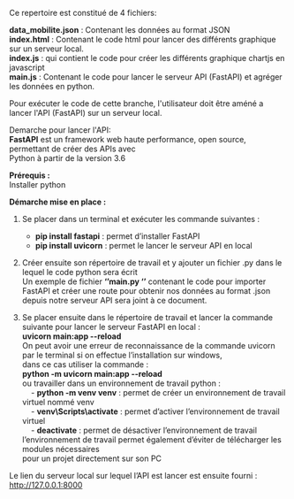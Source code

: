 Ce repertoire est constitué de 4 fichiers:

**data_mobilite.json** : Contenant les données au format JSON      
**index.html** : Contenant le code html pour lancer des différents   graphique sur un serveur local.    
**index.js** : qui contient le code pour créer les différents graphique  chartjs en javascript  
**main.js** : Contenant le code pour lancer le serveur API (FastAPI) et  agréger les données en python.  

Pour exécuter le code de cette branche, l'utilisateur doit être améné a lancer l'API (FastAPI) sur un serveur local.    

Demarche pour lancer l'API:    
**FastAPI** est un framework web haute performance, open source, permettant de créer des APIs avec      
Python à partir de la version 3.6            

**Prérequis :**            
Installer  python            

**Démarche mise en place :**           
1.	Se placer dans un terminal et exécuter les commande suivantes :      

    - **pip install fastapi** : permet d’installer FastAPI     
    - **pip install uvicorn** : permet le lancer le serveur API en local      

2.	Créer ensuite son répertoire de travail et y ajouter un fichier .py dans le lequel le code python sera écrit    
Un exemple de fichier  **‘’main.py ‘’** contenant le code pour importer FastAPI et créer une route pour  obtenir nos données au format .json  depuis notre serveur   API sera joint à ce document.      

3.	Se placer ensuite dans le répertoire de travail et lancer la commande suivante pour lancer le serveur FastAPI en local :      
**uvicorn main:app --reload**        
       On peut avoir une erreur de reconnaissance de la commande uvicorn par le terminal si on effectue l’installation sur windows,  
dans ce cas utiliser la commande :     
              **python -m uvicorn main:app --reload**    
        ou travailler dans un environnement de travail python :           
              &nbsp; &nbsp; - **python -m venv venv** : permet de créer un environnement de travail virtuel nommé venv     
              &nbsp; &nbsp; - **venv\Scripts\activate** : permet d’activer l’environnement de travail virtuel     
              &nbsp; &nbsp; - **deactivate** :  permet de désactiver l’environnement de travail     
        l’environnement de travail permet également d’éviter de télécharger les modules nécessaires       
        pour un projet directement sur son PC     

Le lien du serveur local sur lequel l’API est lancer est ensuite fourni : http://127.0.0.1:8000     


